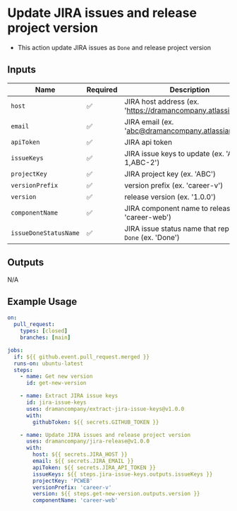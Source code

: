# Update JIRA issues and release project version

- This action update JIRA issues as `Done` and release project version

## Inputs

| Name                  | Required | Description                                                   | Default |
| --------------------- | -------- | ------------------------------------------------------------- | ------- |
| `host`                | ✅       | JIRA host address (ex. 'https://dramancompany.atlassian.net') | -       |
| `email`               | ✅       | JIRA email (ex. 'abc@dramancompany.atlassian.net')            | -       |
| `apiToken`            | ✅       | JIRA api token                                                | -       |
| `issueKeys`           | ✅       | JIRA issue keys to update (ex. 'ABC-1,ABC-2')                 | -       |
| `projectKey`          | ✅       | JIRA project key (ex. 'ABC')                                  | -       |
| `versionPrefix`       | ✅       | version prefix (ex. 'career-v')                               | -       |
| `version`             | ✅       | release version (ex. '1.0.0')                                 | -       |
| `componentName`       | ✅       | JIRA component name to release (ex. 'career-web')             | -       |
| `issueDoneStatusName` | ✅       | JIRA issue status name that represents `Done` (ex. 'Done')    | 'Done`  |

## Outputs

N/A

## Example Usage

```yaml
on:
  pull_request:
    types: [closed]
    branches: [main]

jobs:
  if: ${{ github.event.pull_request.merged }}
  runs-on: ubuntu-latest
  steps:
    - name: Get new version
      id: get-new-version

    - name: Extract JIRA issue keys
      id: jira-issue-keys
      uses: dramancompany/extract-jira-issue-keys@v1.0.0
      with:
        githubToken: ${{ secrets.GITHUB_TOKEN }}

    - name: Update JIRA issues and release project version
      uses: dramancompany/jira-release@v1.0.0
      with:
        host: ${{ secrets.JIRA_HOST }}
        email: ${{ secrets.JIRA_EMAIL }}
        apiToken: ${{ secrets.JIRA_API_TOKEN }}
        issueKeys: ${{ steps.jira-issue-keys.outputs.issueKeys }}
        projectKey: 'PCWEB'
        versionPrefix: 'career-v'
        version: ${{ steps.get-new-version.outputs.version }}
        componentName: 'career-web'
```
